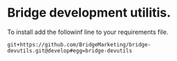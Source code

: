 # Bridge development utilitis.

To install add the followinf line to your requirements file.

```
git+https://github.com/BridgeMarketing/bridge-devutils.git@develop#egg=bridge-devutils
```
